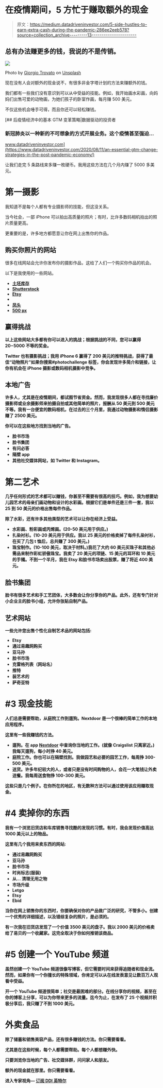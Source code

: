 # 在疫情期间，5 方忙于赚取额外的现金

> 原文：<https://medium.datadriveninvestor.com/5-side-hustles-to-earn-extra-cash-during-the-pandemic-286ee2eeb578?source=collection_archive---------13----------------------->

## 总有办法赚更多的钱，我说的不是传销。

![](img/ae02b28e73b79dff445be8dd52ee3476.png)

Photo by [Giorgio Trovato](https://unsplash.com/@giorgiotrovato?utm_source=medium&utm_medium=referral) on [Unsplash](https://unsplash.com?utm_source=medium&utm_medium=referral)

现在没有人会对额外的现金说不，有很多非金字塔计划的方法来赚额外的钱。

我们都有一些我们没有意识到可以从中受益的技能。例如，我开始画水彩画，向妈妈们出售可爱的动物画，为她们孩子的卧室作画，每月赚 500 美元。

不仅这些机会唾手可得，而且你还可以轻松赚钱。

[](https://www.datadriveninvestor.com/2020/08/11/an-essential-gtm-change-strategies-in-the-post-pandemic-economy/) [## 后疫情经济中的基本 GTM 变革策略|数据驱动的投资者

### 新冠肺炎以一种新的不可想象的方式开展业务。这个疫情甚至强迫…

www.datadriveninvestor.com](https://www.datadriveninvestor.com/2020/08/11/an-essential-gtm-change-strategies-in-the-post-pandemic-economy/) 

让我们走完 5 条路线来多赚一枚硬币。我用这些方法在几个月内赚了 5000 多美元。

# 第一摄影

我知道不是每个人都有专业摄影师的技能，但这没关系。

当今社会，一部 iPhone 可以拍出高质量的照片；有时，比许多数码相机拍出的照片质量更高。

更重要的是，许多地方都愿意让你在网上出售你的作品。

## 购买你照片的网站

很多在线网站会允许你发布你的摄影作品，这给了人们一个购买你作品的机会。

以下是我使用的一些网站。

*   [**土坯库存**](https://stock.adobe.com)
*   [**Shutterstock**](https://www.shutterstock.com)
*   [**Etsy**](https://www.etsy.com/seller-handbook/)
*   [](https://www.fotomoto.com)
*   **[**凤头**](http://www.crestock.com)**
*   **[500 px](https://500px.com)**

## **赢得挑战**

**以上这些网站大多都有你可以进入的挑战；根据挑战的不同，您可以赢得$20-$5000 不等的奖金。**

**Twitter 也有摄影挑战；我用 iPhone 6 赢得了 200 美元的推特挑战，获得了最佳“动物照片”如果你搜索#photochallenge 标签，你会发现许多简介和链接，让你有机会在 iPhone 摄影或数码相机摄影中竞争。**

## **本地广告**

**许多人，尤其是在疫情期间，都试图节省资金。然而，我发现很多人都在寻找廉价摄影师或业余摄影师来拍摄自拍或其他简单的照片，报酬从 50 美元到 500 美元不等。我有一台便宜的数码相机，在过去的三个月里，我通过动物摄影和情侣摄影赚了 2500 美元。**

**你可以在这些地方找到当地的广告。**

*   ****脸书市场****
*   ****脸书集团****
*   ****有问必答****
*   ****隔壁 app****
*   ****其他社交媒体网站，如 Twitter 和 Instagram。****

# **第二艺术**

**几乎任何形式的艺术都可以赚钱，你甚至不需要有很高的技巧。例如，我为想要幼儿园艺术的母亲们画动物和设计的水彩画。根据它们是单件还是三件一套，我以 25 到 50 美元的价格出售每件作品。**

**除了水彩，还有许多其他类型的艺术可以让你在经济上受益。**

*   **水彩画、粉彩画或丙烯画。(20-50 美元用于供应。)**
*   **扎染衬衫。(10-20 美元用于供应。我以 25 美元的价格卖掉了每件扎染衬衫，在买了几包 t 恤后，总共赚了 300 美元。)**
*   **珠宝制作。(10-100 美元，取决于材料。)我花了大约 60 美元买珠子和其他必需品来制作彩虹骄傲珠宝。我卖了 20 美元的项链、15 美元的耳环和 10 美元的手镯。不到一个半月，我在 Etsy 和脸书市场卖出股票，赚了将近 400 美元。**

## **脸书集团**

**脸书有很多艺术和手工艺团体，大多数会让你分享你的产品。此外，还有专门针对小企业主的脸书小组，允许你张贴自制产品。**

## **艺术网站**

**一些允许您出售个性化自制艺术品的网站包括:**

*   **Etsy**
*   **通过易趣网购买**
*   **亚马孙**
*   **脸书市场**
*   **克雷格列表（网站名）**
*   **推特**
*   **装艺术的**
*   **萨奇亚特**

# **#3 现金技能**

**人们总是需要帮助，从庭院工作到遛狗。Nextdoor 是一个很棒的简单工作的本地应用程序。**

**这里有一些我赚钱的方法。**

*   **遛狗。在 app [Nextdoor](https://nextdoor.com) 中查询你当地的工作。(就像 Craigslist 只离家近。)我每天遛狗，每小时挣 40 美元。**
*   **庭院工作。你也可以在隔壁找到。我做园艺和必要的园艺工作，每周挣 300-500 美元。**
*   **送货。许多年纪较大的人，或者只是没有时间购物的人，会花一大笔钱让外卖送餐。我每周送食物挣 100-300 美元。**

**这些只是几个例子。在你所在的地区，有无数种方法可以通过使用该应用赚取现金。**

# **#4 卖掉你的东西**

**我有一个浏览旧货店和车库销售寻找酷的发现的习惯。有时，我会发现价值高达 1000 美元以上的物品。**

**这里有几个我用来卖东西的网站:**

*   **通过易趣网购买**
*   **亚马孙**
*   **脸书市场**
*   **时尚标志(服装)**
*   **从… 清理无用之物**
*   **市场升级**
*   **Letgo**
*   **Etsy**
*   **Ebid**

**当你在网上销售你的东西时，你要确保对你的产品做广泛的研究，不管多小。创建一个优秀的详细描述，以及错综复杂的照片，是必须的。**

**有一次我在旧货店发现了一个价值 3500 美元的盘子。我以 2000 美元的价格卖给了易贝的一个收藏家。这完全取决于你如何推销该商品。**

# **#5 创建一个 YouTube 频道**

**虽然创建一个 YouTube 频道很像写博客，但它需要时间来获得追随者和现金流。然而，如果你有一个你擅长的特殊领域，你肯定可以从在线发表意见让数百万人观看中受益。**

**开一个 YouTube 频道很简单；社交是最困难的部分。在线分享你的视频，甚至在你的博客上分享，可以为你带来更多的流量。迄今为止，在发布了 25 个视频并积极分享后，我只赚了不到 1000 美元。**

# **外卖食品**

**除了储蓄和销售美容产品，还有很多赚钱的方法。你只需要看看。**

**尤其是在这些时候，每个人都需要帮助。每个人都想赚外快。**

**只要浏览你当地的广告、社交媒体群，问问家人和朋友。**

**额外的现金就在那里。你只需要看看。**

****进入专家视角—** [**订阅 DDI 英特尔**](https://datadriveninvestor.com/ddi-intel)**